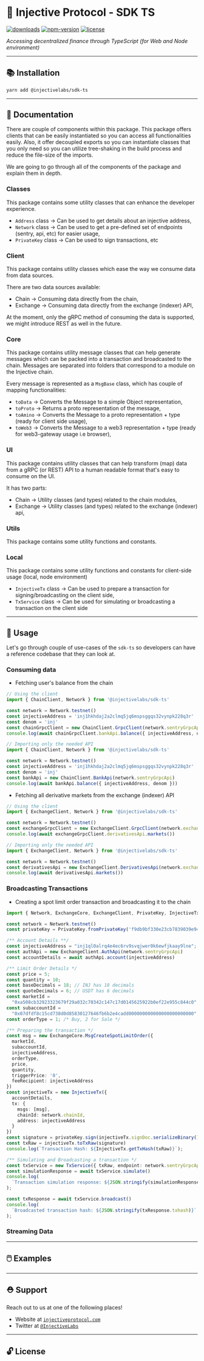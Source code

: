# 🌟 Injective Protocol - SDK TS

[![downloads](https://img.shields.io/npm/dm/@injectivelabs/sdk-ts.svg)](https://www.npmjs.com/package/@injectivelabs/sdk-ts)
[![npm-version](https://img.shields.io/npm/v/@injectivelabs/sdk-ts.svg)](https://www.npmjs.com/package/@injectivelabs/sdk-ts)
[![license](https://img.shields.io/npm/l/express.svg)]()

_Accessing decentralized finance through TypeScript (for Web and Node environment)_

---

## 📚 Installation

```bash
yarn add @injectivelabs/sdk-ts
```

---

## 📖 Documentation

There are couple of components within this package. This package offers clients that can be easily instantiated so you can access all functionalities easily. Also, it offer decoupled exports so you can instantiate classes that you only need so you can utilize tree-shaking in the build process and reduce the file-size of the imports.

We are going to go through all of the components of the package and explain them in depth.

### Classes

This package contains some utility classes that can enhance the developer experience.

- `Address` class -> Can be used to get details about an injective address,
- `Network` class -> Can be used to get a pre-defined set of endpoints (sentry, api, etc) for easier usage,
- `PrivateKey` class -> Can be used to sign transactions, etc

### Client

This package contains utility classes which ease the way we consume data from data sources.

There are two data sources available:
- Chain -> Consuming data directly from the chain,
- Exchange -> Consuming data directly from the exchange (indexer) API,

At the moment, only the gRPC method of consuming the data is supported, we might introduce REST as well in the future.

### Core

This package contains utility message classes that can help generate messages which can be packed into a transaction and broadcasted to the chain. Messages are separated into folders that correspond to a module on the Injective chain.

Every message is represented as a `MsgBase` class, which has couple of mapping functionalities:
- `toData` -> Converts the Message to a simple Object representation,
- `toProto` -> Returns a proto representation of the message,
- `toAmino` -> Converts the Message to a proto representation + type (ready for client side usage),
- `toWeb3` -> Converts the Message to a web3 representation + type (ready for web3-gateway usage i.e browser),

### UI

This package contains utility classes that can help transform (map) data from a gRPC (or REST) API to a human readable format that's easy to consume on the UI.

It has two parts:

- Chain -> Utility classes (and types) related to the chain modules,
- Exchange -> Utility classes (and types) related to the exchange (indexer) api,

### Utils

This package contains some utility functions and constants.

### Local

This package contains some utility functions and constants for client-side usage (local, node environment)

- `InjectiveTx` class -> Can be used to prepare a transaction for signing/broadcasting on the client side,
- `TxService` class -> Can be used for simulating or broadcasting a transaction on the client side

---

## 🎒 Usage

Let's go through couple of use-cases of the `sdk-ts` so developers can have a reference codebase that they can look at.

### Consuming data

- Fetching user's balance from the chain

```ts
// Using the client
import { ChainClient, Network } from '@injectivelabs/sdk-ts'

const network = Network.testnet()
const injectiveAddress = 'inj1hkhdaj2a2clmq5jq6mspsggqs32vynpk228q3r'
const denom = 'inj'
const chainGrpcClient = new ChainClient.GrpcClient(network.sentryGrpcApi)
console.log(await chainGrpcClient.bankApi.balance({ injectiveAddress, denom }))
```

```ts
// Importing only the needed API
import { ChainClient, Network } from '@injectivelabs/sdk-ts'

const network = Network.testnet()
const injectiveAddress = 'inj1hkhdaj2a2clmq5jq6mspsggqs32vynpk228q3r'
const denom = 'inj'
const bankApi = new ChainClient.BankApi(network.sentryGrpcApi)
console.log(await bankApi.balance({ injectiveAddress, denom }))
```

- Fetching all derivative markets from the exchange (indexer) API

```ts
// Using the client
import { ExchangeClient, Network } from '@injectivelabs/sdk-ts'

const network = Network.testnet()
const exchangeGrpcClient = new ExchangeClient.GrpcClient(network.exchangeApi)
console.log(await exchangeGrpcClient.derivativesApi.markets())
```

```ts
// Importing only the needed API
import { ExchangeClient, Network } from '@injectivelabs/sdk-ts'

const network = Network.testnet()
const derivativesApi = new ExchangeClient.DerivativesApi(network.exchangeApi)
console.log(await derivativesApi.markets())
```

### Broadcasting Transactions

- Creating a spot limit order transaction and broadcasting it to the chain

```ts
import { Network, ExchangeCore, ExchangeClient, PrivateKey, InjectiveTx, TxService } from '@injectivelabs/sdk-ts'

const network = Network.testnet()
const privateKey = PrivateKey.fromPrivateKey('f9db9bf330e23cb7839039e944adef6e9df447b90b503d5b4464c90bea9022f3')

/** Account Details **/
const injectiveAddress = "inj1ql0alrq4e4ec6rv9svqjwer0k6ewfjkaay9lne";
const authApi = new ExchangeClient.AuthApi(network.sentryGrpcApi)
const accountDetails = await authApi.account(injectiveAddress)

/** Limit Order Details */
const price = 5;
const quantity = 10;
const baseDecimals = 18; // INJ has 18 decimals
const quoteDecimals = 6; // USDT has 6 decimals
const marketId =
  "0xa508cb32923323679f29a032c70342c147c17d0145625922b0ef22e955c844c0"; // INJ/USDT on testnet;
const subaccountId =
  "0x07dfdf8c15cd738d0d85830127646fb6b2e4cadd000000000000000000000000";
const orderType = 1; /* Buy, 2 for Sale */

/** Preparing the transaction */
const msg = new ExchangeCore.MsgCreateSpotLimitOrder({
  marketId,
  subaccountId,
  injectiveAddress,
  orderType,
  price,
  quantity,
  triggerPrice: '0',
  feeRecipient: injectiveAddress
})
const injectiveTx = new InjectiveTx({
  accountDetails,
  tx: {
    msgs: [msg],
    chainId: network.chainId,
    address: injectiveAddress
  }
})
const signature = privateKey.sign(injectiveTx.signDoc.serializeBinary())
const txRaw = injectiveTx.toTxRaw(signature)
console.log(`Transaction Hash: ${InjectiveTx.getTxHash(txRaw)}`);

/** Simulating and Broadcasting a transaction */
const txService = new TxService({ txRaw, endpoint: network.sentryGrpcApi })
const simulationResponse = await txService.simulate()
console.log(
  `Transaction simulation response: ${JSON.stringify(simulationResponse.gasInfo)}`
);

const txResponse = await txService.broadcast()
console.log(
  `Broadcasted transaction hash: ${JSON.stringify(txResponse.txhash)}`
);
```

### Streaming Data

---

## 🖱️ Examples

---

## ⛑ Support

Reach out to us at one of the following places!

- Website at <a href="https://injectiveprotocol.com" target="_blank">`injectiveprotocol.com`</a>
- Twitter at <a href="https://twitter.com/InjectiveLabs" target="_blank">`@InjectiveLabs`</a>

---

## 🔓 License
